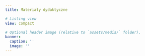 ```yaml
---
title: Materiały dydaktyczne

# Listing view
view: compact

# Optional header image (relative to `assets/media/` folder).
banner:
  caption: ''
  image: ''
---
```


